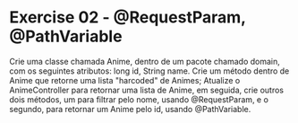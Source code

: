 # Exercise 02 - @RequestParam, @PathVariable

Crie uma classe chamada Anime, dentro de um pacote chamado domain, com os seguintes atributos: long id, String name. Crie um método dentro de Anime que retorne uma lista "harcoded" de Animes; Atualize o AnimeController para retornar uma lista de Anime, em seguida, crie outros dois métodos, um para filtrar pelo nome, usando @RequestParam, e o segundo, para retornar um Anime pelo id, usando @PathVariable.